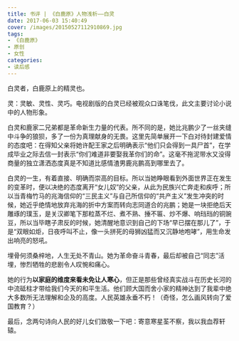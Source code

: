 ```yaml
---
title: 书评 | 《白鹿原》人物浅析——白灵
date: 2017-06-03 15:40:49
cover: /images/20150527112910869.jpg
tags:
- 《白鹿原》
- 原创
- 女性
categories:
- 读后感
---
```

白灵者，白鹿原上的精灵也。

灵：灵敏、灵性、灵巧。电视剧版的白灵已经被观众口诛笔伐，此文主要讨论小说中的人物形象。

白灵和鹿家二兄弟都是革命新生力量的代表。所不同的是，她比兆鹏少了一丝夹缝中斗争的狼狈，多了一份为真理献身的无畏。这里先简单展开一下白对待封建爱情的态度吧：在得知父亲将她许配王家之后明确表示“他们只会得到一具尸首”，在学成毕业之际去信一封表示“你们难道非要娶我革你们的命”。这毫不拖泥带水又没得商量的独立潇洒态度真是不知道比感情渣男鹿兆鹏高到哪里去了。

白灵的一生，有着直接、明确而崇高的目标。所以当她睁眼看到外面世界正在发生的变革时，便以决绝的态度离开“女儿奴”的父亲，从此为民族兴亡奔走和疾呼；所以当青梅竹马的兆海信仰的“三民主义”与自己所信仰的“共产主义”发生冲突的时候，她近乎绝情地放弃兆海的折中方案而转向志同道合的兆鹏；她是一块拒绝后天雕琢的璞玉，是关汉卿笔下那粒蒸不烂、煮不熟、捶不匾、炒不爆、响珰珰的铜豌豆，所以当毕瞎子肃反的时候，她清醒地意识到自己的下场“早已摆在那儿了”，于是“双眼如炬，日夜呼叫不止，像一头拼死的母狮凶猛而又沉静地咆哮”，用生命发出响亮的怒吼。


埋骨何须桑梓地，人生无处不青山。她为革命奋斗青春，最后却被自己“同志”活埋，惨烈牺牲的悲剧令人叹惋和痛心。

她的行为**以家庭的维度来看未免让人寒心**，但正是那些曾经真实战斗在历史长河的中流砥柱才带给我们今天的和平生活。他们顾大国而舍小家的精神达到了我辈中绝大多数所无法理解和企及的高度。人民英雄永垂不朽！（奇怪，怎么画风转向了爱国教育？）

最后，念两句诗向人民的好儿女们致敬一下吧：寄意寒星荃不察，我以我血荐轩辕。
